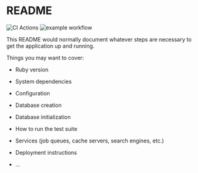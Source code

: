 # README

![CI Actions](https://github.com/cambrown101/developing-mastery-blog/actions/workflows/ciworkflow.yml/badge.svg)
![example workflow](https://github.com/cambrown101/developing-mastery-blog/actions/workflows/ciworkflow.yml/badge.svg)

This README would normally document whatever steps are necessary to get the
application up and running.

Things you may want to cover:

- Ruby version

- System dependencies

- Configuration

- Database creation

- Database initialization

- How to run the test suite

- Services (job queues, cache servers, search engines, etc.)

- Deployment instructions

- ...

